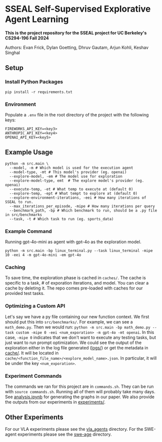 # SSEAL Self-Supervised Explorative Agent Learning
**This is the project repository for the SSEAL project for UC Berkeley's CS294-196 Fall 2024**

Authors: Evan Frick, Dylan Goetting, Dhruv Gautam, Arjun Kohli, Keshav Singhal

## Setup

### Install Python Packages

`pip install -r requirements.txt`

### Environment

Populate a `.env` file in the root directory of the project with the following keys:

```
FIREWORKS_API_KEY=<key3>
ANTHROPIC_API_KEY=<key4>
OPENAI_API_KEY=<key5>
```

## Example Usage

```
python -m src.main \
  --model, -m # Which model is used for the execution agent
  --model-type, -mt # This model's provider (eg. openai)
  --explore-model, -em # The model use for exploration
  --explore-model-type, emt  # The explore model's provider (eg. openai)
  --execute-temp, -et # What temp to execute at (default 0)
  --explore-temp, -ept # What tempt to explore at (default 0)
  --explore-environment-iterations, -eei # How many iterations of SSEAL to run.
  --max_iterations_per_episode, -mipe # How many iterations per query
  --benchmark_path, -bp # Which benchmark to run, should be a .py file in src/benchmarks
  --task, -t # Which task to run (eg. sports_data)
```

### Example Command

Running gpt-4o-mini as agent with gpt-4o as the exploration model.

```
python -m src.main -bp linux_terminal.py --task linux_terminal -mipe 10 -eei 4 -m gpt-4o-mini -em gpt-4o
```

### Caching

To save time, the exploration phase is cached in `caches/`. The cache is specific to a task, # of exporation iterations, and model. You can clear a cache by deleting it. The repo comes pre-loaded with caches for our provided test tasks.

### Optimizing a Custom API

Let's say we have a py file containing our new function context. We first should put this into `src/benchmarks/`. For example, we can see a `math_demo.py`. Then we would run: `python -m src.main -bp math_demo.py --task custom -mipe 0 -eei <num_exporation> -m gpt-4o -mt openai`. In this case, `-mipe 0` indicates that we don't want to execute any testing tasks, but just want to run prompt optimization. We could see the output of the exploration either in the log file generated ([logs/](logs/)) or get the metadata in [cache/](cache/). It will be located in `cache/<function_file_name>/<explore_model_name>.json`. In particular, it will be under the key `<num_exporation>`.

### Experiment Commands

The commands we ran for this project are in `commands.sh`. They can be run with `source commands.sh`. Running all of them will probably take many days. See [analysis.ipynb](analysis.ipynb) for generating the graphs in our paper. We also provide the outputs from our experiments in [experiments/](/experiments/).

## Other Experiments

For our VLA experiments please see the [vla_agents](vla_agents) directory. For the SWE-agent experiments please see the [swe-age](https://github.com/SWE-agent/SWE-agent/tree/0772c99cb2903ccf22ba543eaf128742afa470d6) directory.
